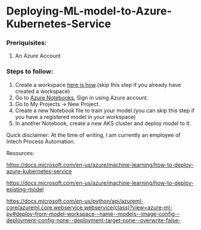 # Deploying-ML-model-to-Azure-Kubernetes-Service

### Preriquisites:
1. An Azure Account

### Steps to follow:
1. Create a workspace [here is how](https://docs.microsoft.com/en-us/azure/machine-learning/how-to-manage-workspace#create-a-workspace).(skip this step if you already have created a workspace)
2. Go to [Azure Notebooks](https://notebooks.azure.com), Sign in using Azure account.
3. Go to My Projects -> New Project.
4. Create a new Notebook file to train your model.(you can skip this step if you have a registered model in your workspace)
5. In another Notebook, create a new AKS cluster and deploy model to it.

Quick disclaimer: At the time of writing, I am currently an employee of Intech Process Automation.

Resources:

https://docs.microsoft.com/en-us/azure/machine-learning/how-to-deploy-azure-kubernetes-service

https://docs.microsoft.com/en-us/azure/machine-learning/how-to-deploy-existing-model

https://docs.microsoft.com/en-us/python/api/azureml-core/azureml.core.webservice.webservice(class)?view=azure-ml-py#deploy-from-model-workspace--name--models--image-config--deployment-config-none--deployment-target-none--overwrite-false-
